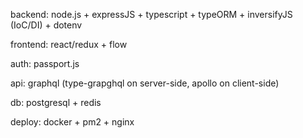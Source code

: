 backend: node.js + expressJS + typescript + typeORM + inversifyJS (IoC/DI) + dotenv

frontend: react/redux + flow

auth: passport.js

api: graphql (type-grapghql on server-side, apollo on client-side)

db: postgresql + redis

deploy: docker + pm2 + nginx

